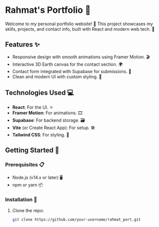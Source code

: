 # Rahmat's Portfolio 🌟

Welcome to my personal portfolio website! 🚀 This project showcases my skills, projects, and contact info, built with React and modern web tech. 🎨

## Features ✨
- Responsive design with smooth animations using Framer Motion. 🎬
- Interactive 3D Earth canvas for the contact section. 🌍
- Contact form integrated with Supabase for submissions. 📧
- Clean and modern UI with custom styling. 🎉

## Technologies Used 💻
- **React**: For the UI. ⚛️
- **Framer Motion**: For animations. 🎞️
- **Supabase**: For backend storage. 🗃️
- **Vite** (or Create React App): For setup. 🛠️
- **Tailwind CSS**: For styling. 🎨

## Getting Started 🏁

### Prerequisites 📋
- Node.js (v14.x or later) 🖥️
- npm or yarn 📦

### Installation 🚀
1. Clone the repo:
   ```bash
   git clone https://github.com/your-username/rahmat_port.git
